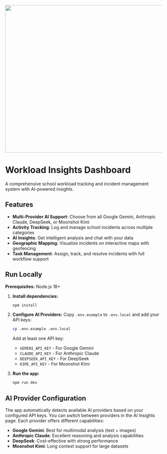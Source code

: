 <div align="center">
<img width="1200" height="475" alt="GHBanner" src="https://github.com/user-attachments/assets/0aa67016-6eaf-458a-adb2-6e31a0763ed6" />
</div>

# Workload Insights Dashboard

A comprehensive school workload tracking and incident management system with AI-powered insights.

## Features

- **Multi-Provider AI Support**: Choose from all Google Gemini, Anthropic Claude, DeepSeek, or Moonshot Kimi
- **Activity Tracking**: Log and manage school incidents across multiple categories
- **AI Insights**: Get intelligent analysis and chat with your data
- **Geographic Mapping**: Visualize incidents on interactive maps with geofencing
- **Task Management**: Assign, track, and resolve incidents with full workflow support

## Run Locally

**Prerequisites:** Node.js 18+

1. **Install dependencies:**
   ```bash
   npm install
   ```

2. **Configure AI Providers:**
   Copy `.env.example` to `.env.local` and add your API keys:
   ```bash
   cp .env.example .env.local
   ```
   
   Add at least one API key:
   - `GEMINI_API_KEY` - For Google Gemini
   - `CLAUDE_API_KEY` - For Anthropic Claude  
   - `DEEPSEEK_API_KEY` - For DeepSeek
   - `KIMI_API_KEY` - For Moonshot Kimi

3. **Run the app:**
   ```bash
   npm run dev
   ```

## AI Provider Configuration

The app automatically detects available AI providers based on your configured API keys. You can switch between providers in the AI Insights page. Each provider offers different capabilities:

- **Google Gemini**: Best for multimodal analysis (text + images)
- **Anthropic Claude**: Excellent reasoning and analysis capabilities  
- **DeepSeek**: Cost-effective with strong performance
- **Moonshot Kimi**: Long context support for large datasets
